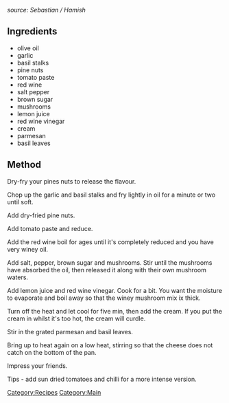 *source: Sebastian / Hamish*

Ingredients
-----------

-   olive oil
-   garlic
-   basil stalks
-   pine nuts
-   tomato paste
-   red wine
-   salt pepper
-   brown sugar
-   mushrooms
-   lemon juice
-   red wine vinegar
-   cream
-   parmesan
-   basil leaves

Method
------

Dry-fry your pines nuts to release the flavour.

Chop up the garlic and basil stalks and fry lightly in oil for a minute
or two until soft.

Add dry-fried pine nuts.

Add tomato paste and reduce.

Add the red wine boil for ages until it's completely reduced and you
have very winey oil.

Add salt, pepper, brown sugar and mushrooms. Stir until the mushrooms
have absorbed the oil, then released it along with their own mushroom
waters.

Add lemon juice and red wine vinegar. Cook for a bit. You want the
moisture to evaporate and boil away so that the winey mushroom mix ix
thick.

Turn off the heat and let cool for five min, then add the cream. If you
put the cream in whilst it's too hot, the cream will curdle.

Stir in the grated parmesan and basil leaves.

Bring up to heat again on a low heat, stirring so that the cheese does
not catch on the bottom of the pan.

Impress your friends.

Tips - add sun dried tomatoes and chilli for a more intense version.

<Category:Recipes> <Category:Main>

